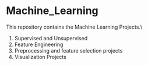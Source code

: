 # Machine_Learning
This repository contains the Machine Learning Projects.\
1. Supervised and Unsupervised
2. Feature Engineering
3. Preprocessing and feature selection projects
4. Visualization Projects
   
